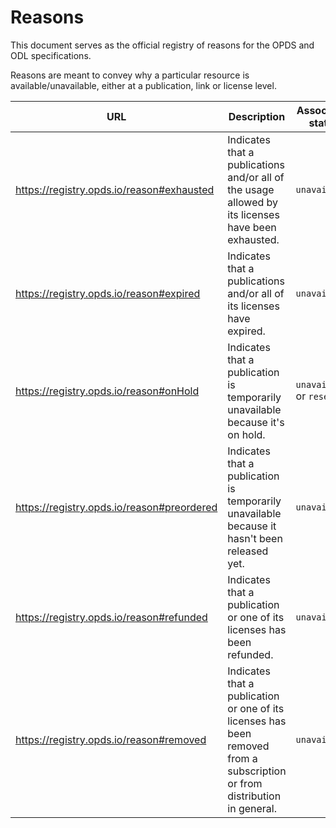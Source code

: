# Reasons

This document serves as the official registry of reasons for the OPDS and ODL specifications. 

Reasons are meant to convey why a particular resource is available/unavailable, either at a publication, link or license level.

| URL | Description | Associated states |
| ---- | ---------- | ----------------- |
| https://registry.opds.io/reason#exhausted | Indicates that a publications and/or all of the usage allowed by its licenses have been exhausted. | `unavailable` |
| https://registry.opds.io/reason#expired | Indicates that a publications and/or all of its licenses have expired. | `unavailable` |
| https://registry.opds.io/reason#onHold | Indicates that a publication is temporarily unavailable because it's on hold. | `unavailable` or `reserved` |
| https://registry.opds.io/reason#preordered | Indicates that a publication is temporarily unavailable because it hasn't been released yet. |  `unavailable` |
| https://registry.opds.io/reason#refunded | Indicates that a publication or one of its licenses has been refunded. | `unavailable` |
| https://registry.opds.io/reason#removed | Indicates that a publication or one of its licenses has been removed from a subscription or from distribution in general. | `unavailable` |

